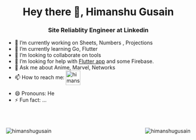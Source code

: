 <h1 align="center">Hey there 👋, Himanshu Gusain</h1>
<h3 align="center">Site Reliablity Engineer at Linkedin</h3>

- 🔭 I’m currently working on Sheets, Numbers , Projections
- 🌱 I’m currently learning Go, Flutter 
- 👯 I’m looking to collaborate on tools
- 🤔 I’m looking for help with [Flutter app](https://github.com/Himanshu54/moniestracker) and some Firebase.
- 💬 Ask me about Anime, Marvel, Networks
- 📫 How to reach me: <a href="https://linkedin.com/in/himanshugusain" target="blank"><img align="center" src="https://img.icons8.com/fluency/48/000000/linkedin.png" alt="himanshugusain" height="40" width="40" /></a></p>
- 😄 Pronouns: He
- ⚡ Fun fact: ...
<br>
<br>
<p><img align="left" src="https://github-readme-stats.vercel.app/api/top-langs/?username=himanshu54&layout=compact" alt="himanshugusain" /></p>

<p>&nbsp;<img align="right" src="https://github-readme-stats.vercel.app/api?username=himanshu54&show_icons=true" alt="himanshugusain" /></p>
